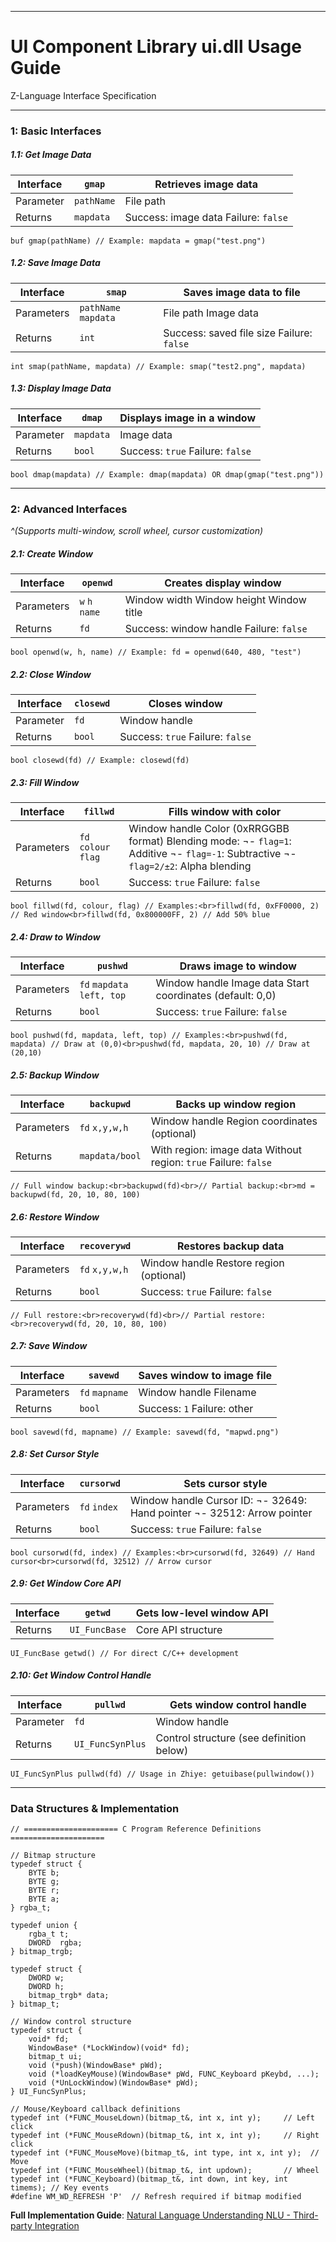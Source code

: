 ------

# UI Component Library ui.dll Usage Guide

Z-Language Interface Specification

------

### 1: Basic Interfaces

##### 1.1: Get Image Data

| Interface | `gmap`     | Retrieves image data                 |
| --------- | ---------- | ------------------------------------ |
| Parameter | `pathName` | File path                            |
| Returns   | `mapdata`  | Success: image data Failure: `false` |

```
buf gmap(pathName) // Example: mapdata = gmap("test.png")  
```

##### 1.2: Save Image Data

| Interface  | `smap`               | Saves image data to file                  |
| ---------- | -------------------- | ----------------------------------------- |
| Parameters | `pathName` `mapdata` | File path Image data                      |
| Returns    | `int`                | Success: saved file size Failure: `false` |

```
int smap(pathName, mapdata) // Example: smap("test2.png", mapdata)  
```

##### 1.3: Display Image Data

| Interface | `dmap`    | Displays image in a window       |
| --------- | --------- | -------------------------------- |
| Parameter | `mapdata` | Image data                       |
| Returns   | `bool`    | Success: `true` Failure: `false` |

```
bool dmap(mapdata) // Example: dmap(mapdata) OR dmap(gmap("test.png"))  
```

------

### 2: Advanced Interfaces

*^(Supports multi-window, scroll wheel, cursor customization)*

##### 2.1: Create Window

| Interface  | `openwd`       | Creates display window                  |
| ---------- | -------------- | --------------------------------------- |
| Parameters | `w` `h` `name` | Window width Window height Window title |
| Returns    | `fd`           | Success: window handle Failure: `false` |

```
bool openwd(w, h, name) // Example: fd = openwd(640, 480, "test")  
```

##### 2.2: Close Window

| Interface | `closewd` | Closes window                    |
| --------- | --------- | -------------------------------- |
| Parameter | `fd`      | Window handle                    |
| Returns   | `bool`    | Success: `true` Failure: `false` |

```
bool closewd(fd) // Example: closewd(fd)  
```

##### 2.3: Fill Window

| Interface  | `fillwd`             | Fills window with color                                      |
| ---------- | -------------------- | ------------------------------------------------------------ |
| Parameters | `fd` `colour` `flag` | Window handle Color (0xRRGGBB format) Blending mode: ¬- `flag=1`: Additive ¬- `flag=-1`: Subtractive ¬- `flag=2/±2`: Alpha blending |
| Returns    | `bool`               | Success: `true` Failure: `false`                             |

```
bool fillwd(fd, colour, flag) // Examples:<br>fillwd(fd, 0xFF0000, 2) // Red window<br>fillwd(fd, 0x800000FF, 2) // Add 50% blue  
```

##### 2.4: Draw to Window

| Interface  | `pushwd`                   | Draws image to window                                     |
| ---------- | -------------------------- | --------------------------------------------------------- |
| Parameters | `fd` `mapdata` `left, top` | Window handle Image data Start coordinates (default: 0,0) |
| Returns    | `bool`                     | Success: `true` Failure: `false`                          |

```
bool pushwd(fd, mapdata, left, top) // Examples:<br>pushwd(fd, mapdata) // Draw at (0,0)<br>pushwd(fd, mapdata, 20, 10) // Draw at (20,10)  
```

##### 2.5: Backup Window

| Interface  | `backupwd`     | Backs up window region                                       |
| ---------- | -------------- | ------------------------------------------------------------ |
| Parameters | `fd` `x,y,w,h` | Window handle Region coordinates (optional)                  |
| Returns    | `mapdata/bool` | With region: image data Without region: `true` Failure: `false` |

```
// Full window backup:<br>backupwd(fd)<br>// Partial backup:<br>md = backupwd(fd, 20, 10, 80, 100)  
```

##### 2.6: Restore Window

| Interface  | `recoverywd`   | Restores backup data                    |
| ---------- | -------------- | --------------------------------------- |
| Parameters | `fd` `x,y,w,h` | Window handle Restore region (optional) |
| Returns    | `bool`         | Success: `true` Failure: `false`        |

```
// Full restore:<br>recoverywd(fd)<br>// Partial restore:<br>recoverywd(fd, 20, 10, 80, 100)  
```

##### 2.7: Save Window

| Interface  | `savewd`       | Saves window to image file  |
| ---------- | -------------- | --------------------------- |
| Parameters | `fd` `mapname` | Window handle Filename      |
| Returns    | `bool`         | Success: `1` Failure: other |

```
bool savewd(fd, mapname) // Example: savewd(fd, "mapwd.png")  
```

##### 2.8: Set Cursor Style

| Interface  | `cursorwd`   | Sets cursor style                                            |
| ---------- | ------------ | ------------------------------------------------------------ |
| Parameters | `fd` `index` | Window handle Cursor ID: ¬- 32649: Hand pointer ¬- 32512: Arrow pointer |
| Returns    | `bool`       | Success: `true` Failure: `false`                             |

```
bool cursorwd(fd, index) // Examples:<br>cursorwd(fd, 32649) // Hand cursor<br>cursorwd(fd, 32512) // Arrow cursor  
```

##### 2.9: Get Window Core API

| Interface | `getwd`       | Gets low-level window API |
| --------- | ------------- | ------------------------- |
| Returns   | `UI_FuncBase` | Core API structure        |

```
UI_FuncBase getwd() // For direct C/C++ development  
```

##### 2.10: Get Window Control Handle

| Interface | `pullwd`         | Gets window control handle               |
| --------- | ---------------- | ---------------------------------------- |
| Parameter | `fd`             | Window handle                            |
| Returns   | `UI_FuncSynPlus` | Control structure (see definition below) |

```
UI_FuncSynPlus pullwd(fd) // Usage in Zhiye: getuibase(pullwindow())  
```

------

### Data Structures & Implementation

```
// ===================== C Program Reference Definitions =====================  

// Bitmap structure  
typedef struct {  
    BYTE b;  
    BYTE g;  
    BYTE r;  
    BYTE a;  
} rgba_t;  

typedef union {  
    rgba_t t;  
    DWORD  rgba;  
} bitmap_trgb;  

typedef struct {  
    DWORD w;  
    DWORD h;  
    bitmap_trgb* data;  
} bitmap_t;  

// Window control structure  
typedef struct {  
    void* fd;  
    WindowBase* (*LockWindow)(void* fd);  
    bitmap_t ui;  
    void (*push)(WindowBase* pWd);  
    void (*loadKeyMouse)(WindowBase* pWd, FUNC_Keyboard pKeybd, ...);  
    void (*UnLockWindow)(WindowBase* pWd);  
} UI_FuncSynPlus;  

// Mouse/Keyboard callback definitions  
typedef int (*FUNC_MouseLdown)(bitmap_t&, int x, int y);     // Left click  
typedef int (*FUNC_MouseRdown)(bitmap_t&, int x, int y);     // Right click  
typedef int (*FUNC_MouseMove)(bitmap_t&, int type, int x, int y);  // Move  
typedef int (*FUNC_MouseWheel)(bitmap_t&, int updown);       // Wheel  
typedef int (*FUNC_Keyboard)(bitmap_t&, int down, int key, int timems); // Key events  
#define WM_WD_REFRESH 'P'  // Refresh required if bitmap modified  

```

**Full Implementation Guide**:
 [Natural Language Understanding NLU - Third-party Integration](https://gitee.com/kebo521/nlu3)

